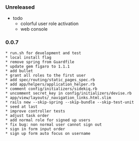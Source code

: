 ### Unreleased
  * todo
    * colorful user role activation
    * web console

### 0.0.7
    * run.sh for development and test
    * local install flag
    * remove spring from Guardfile
    * update gem figaro to 1.1.1
    * add bullet
    * grant all roles to the first user
    * add spec/routing/static_pages_spec.rb
    * add app/helpers/application_helper.rb
    * comment config/initializers/sidekiq.rb
    * uncomment secret_key in config/initializers/devise.rb
    * app/view/layouts/_navigation_links.html.slim
    * rails new --skip-spring --skip-bundle --skip-test-unit
    * seed at last
    * improve controller tests
    * adjust task order
    * add normal role for signed up users
    * fix bug: non normal user cannot sign out
    * sign in form input order
    * sign up form auto focus on username
